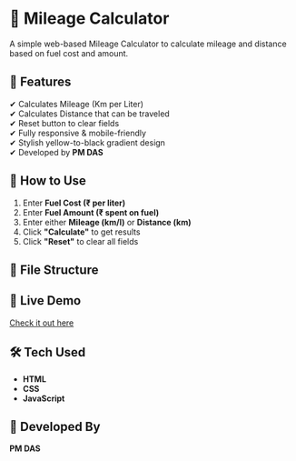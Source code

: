 # 🚗 Mileage Calculator  
A simple web-based Mileage Calculator to calculate mileage and distance based on fuel cost and amount.  

## 🌟 Features  
✔ Calculates Mileage (Km per Liter)  
✔ Calculates Distance that can be traveled  
✔ Reset button to clear fields  
✔ Fully responsive & mobile-friendly  
✔ Stylish yellow-to-black gradient design  
✔ Developed by **PM DAS**  

## 📜 How to Use  
1. Enter **Fuel Cost (₹ per liter)**  
2. Enter **Fuel Amount (₹ spent on fuel)**  
3. Enter either **Mileage (km/l)** or **Distance (km)**  
4. Click **"Calculate"** to get results  
5. Click **"Reset"** to clear all fields  

## 📂 File Structure  

## 🚀 Live Demo  
[Check it out here](https://github.com/Pm-das/mileage-calculator-app)

## 🛠 Tech Used  
- **HTML**  
- **CSS**  
- **JavaScript**  

## 📌 Developed By  
**PM DAS** 
